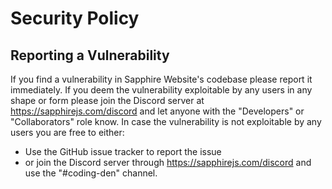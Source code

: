 # Security Policy

## Reporting a Vulnerability

If you find a vulnerability in Sapphire Website's codebase please report it immediately.
If you deem the vulnerability exploitable by any users in any shape or form please join the Discord server at https://sapphirejs.com/discord and let anyone with the "Developers" or "Collaborators" role know.
In case the vulnerability is not exploitable by any users you are free to either:

-   Use the GitHub issue tracker to report the issue
-   or join the Discord server through https://sapphirejs.com/discord and use the "#coding-den" channel.
